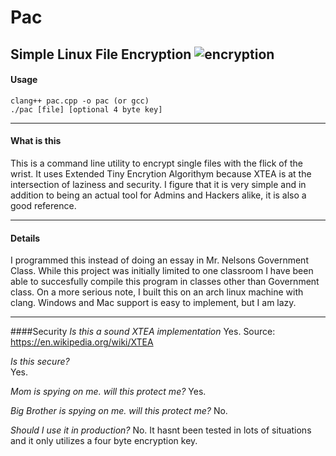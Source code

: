 # Pac
Simple Linux File Encryption
![encryption](http://i.imgur.com/zXr91qt.png)
---------------------------------------

#### Usage
```
clang++ pac.cpp -o pac (or gcc)
./pac [file] [optional 4 byte key] 
```
----

#### What is this
This is a command line utility to encrypt single files with the flick of the wrist. It uses Extended Tiny Encrytion Algorithym because XTEA is at the intersection of laziness and security. I figure that it is very simple and in addition to being an actual tool for Admins and Hackers alike, it is also a good reference. 

---

#### Details
I programmed this instead of doing an essay in Mr. Nelsons Government Class. While this project was initially limited to one classroom I have been able to succesfully compile this program in classes other than Government class. On a more serious note, I built this on an arch linux machine with clang. Windows and Mac support is easy to implement, but I am lazy.

---

####Security
*Is this a sound XTEA implementation*
Yes. 
Source: https://en.wikipedia.org/wiki/XTEA

*Is this secure?*                             
Yes.

*Mom is spying on me. will this protect me?*
Yes.

*Big Brother is spying on me. will this protect me?*
No.

*Should I use it in production?*
No. It hasnt been tested in lots of situations and it only utilizes a four byte encryption key.

 

